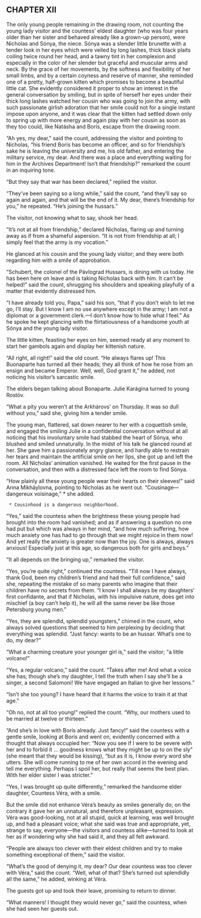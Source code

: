 ## CHAPTER XII

The only young people remaining in the drawing room, not counting the
young lady visitor and the countess’ eldest daughter (who was four
years older than her sister and behaved already like a grown-up person),
were Nicholas and Sónya, the niece. Sónya was a slender little
brunette with a tender look in her eyes which were veiled by long
lashes, thick black plaits coiling twice round her head, and a tawny
tint in her complexion and especially in the color of her slender but
graceful and muscular arms and neck. By the grace of her movements,
by the softness and flexibility of her small limbs, and by a certain
coyness and reserve of manner, she reminded one of a pretty, half-grown
kitten which promises to become a beautiful little cat. She evidently
considered it proper to show an interest in the general conversation by
smiling, but in spite of herself her eyes under their thick long lashes
watched her cousin who was going to join the army, with such passionate
girlish adoration that her smile could not for a single instant impose
upon anyone, and it was clear that the kitten had settled down only to
spring up with more energy and again play with her cousin as soon as
they too could, like Natásha and Borís, escape from the drawing room.

“Ah yes, my dear,” said the count, addressing the visitor and
pointing to Nicholas, “his friend Borís has become an officer, and
so for friendship’s sake he is leaving the university and me, his
old father, and entering the military service, my dear. And there was a
place and everything waiting for him in the Archives Department! Isn’t
that friendship?” remarked the count in an inquiring tone.

“But they say that war has been declared,” replied the visitor.

“They’ve been saying so a long while,” said the count, “and
they’ll say so again and again, and that will be the end of it. My
dear, there’s friendship for you,” he repeated. “He’s joining
the hussars.”

The visitor, not knowing what to say, shook her head.

“It’s not at all from friendship,” declared Nicholas, flaring
up and turning away as if from a shameful aspersion. “It is not from
friendship at all; I simply feel that the army is my vocation.”

He glanced at his cousin and the young lady visitor; and they were both
regarding him with a smile of approbation.

“Schubert, the colonel of the Pávlograd Hussars, is dining with us
today. He has been here on leave and is taking Nicholas back with him.
It can’t be helped!” said the count, shrugging his shoulders and
speaking playfully of a matter that evidently distressed him.

“I have already told you, Papa,” said his son, “that if you
don’t wish to let me go, I’ll stay. But I know I am no use anywhere
except in the army; I am not a diplomat or a government clerk.—I
don’t know how to hide what I feel.” As he spoke he kept glancing
with the flirtatiousness of a handsome youth at Sónya and the young
lady visitor.

The little kitten, feasting her eyes on him, seemed ready at any moment
to start her gambols again and display her kittenish nature.

“All right, all right!” said the old count. “He always flares up!
This Buonaparte has turned all their heads; they all think of how he
rose from an ensign and became Emperor. Well, well, God grant it,” he
added, not noticing his visitor’s sarcastic smile.

The elders began talking about Bonaparte. Julie Karágina turned to
young Rostóv.

“What a pity you weren’t at the Arkhárovs’ on Thursday. It was so
dull without you,” said she, giving him a tender smile.

The young man, flattered, sat down nearer to her with a coquettish
smile, and engaged the smiling Julie in a confidential conversation
without at all noticing that his involuntary smile had stabbed the heart
of Sónya, who blushed and smiled unnaturally. In the midst of his talk
he glanced round at her. She gave him a passionately angry glance, and
hardly able to restrain her tears and maintain the artificial smile
on her lips, she got up and left the room. All Nicholas’ animation
vanished. He waited for the first pause in the conversation, and then
with a distressed face left the room to find Sónya.

“How plainly all these young people wear their hearts on their
sleeves!” said Anna Mikháylovna, pointing to Nicholas as he went out.
“Cousinage—dangereux voisinage,” * she added.

     * Cousinhood is a dangerous neighborhood.

“Yes,” said the countess when the brightness these young people had
brought into the room had vanished; and as if answering a question no
one had put but which was always in her mind, “and how much suffering,
how much anxiety one has had to go through that we might rejoice in
them now! And yet really the anxiety is greater now than the joy. One is
always, always anxious! Especially just at this age, so dangerous both
for girls and boys.”

“It all depends on the bringing up,” remarked the visitor.

“Yes, you’re quite right,” continued the countess. “Till now I
have always, thank God, been my children’s friend and had their full
confidence,” said she, repeating the mistake of so many parents who
imagine that their children have no secrets from them. “I know I shall
always be my daughters’ first confidante, and that if Nicholas, with
his impulsive nature, does get into mischief (a boy can’t help it), he
will all the same never be like those Petersburg young men.”

“Yes, they are splendid, splendid youngsters,” chimed in the count,
who always solved questions that seemed to him perplexing by deciding
that everything was splendid. “Just fancy: wants to be an hussar.
What’s one to do, my dear?”

“What a charming creature your younger girl is,” said the visitor;
“a little volcano!”

“Yes, a regular volcano,” said the count. “Takes after me! And
what a voice she has; though she’s my daughter, I tell the truth
when I say she’ll be a singer, a second Salomoni! We have engaged an
Italian to give her lessons.”

“Isn’t she too young? I have heard that it harms the voice to train
it at that age.”

“Oh no, not at all too young!” replied the count. “Why, our
mothers used to be married at twelve or thirteen.”

“And she’s in love with Borís already. Just fancy!” said the
countess with a gentle smile, looking at Borís and went on, evidently
concerned with a thought that always occupied her: “Now you see if I
were to be severe with her and to forbid it ... goodness knows what they
might be up to on the sly” (she meant that they would be kissing),
“but as it is, I know every word she utters. She will come running to
me of her own accord in the evening and tell me everything. Perhaps I
spoil her, but really that seems the best plan. With her elder sister I
was stricter.”

“Yes, I was brought up quite differently,” remarked the handsome
elder daughter, Countess Véra, with a smile.

But the smile did not enhance Véra’s beauty as smiles generally do;
on the contrary it gave her an unnatural, and therefore unpleasant,
expression. Véra was good-looking, not at all stupid, quick at
learning, was well brought up, and had a pleasant voice; what she said
was true and appropriate, yet, strange to say, everyone—the visitors
and countess alike—turned to look at her as if wondering why she had
said it, and they all felt awkward.

“People are always too clever with their eldest children and try to
make something exceptional of them,” said the visitor.

“What’s the good of denying it, my dear? Our dear countess was too
clever with Véra,” said the count. “Well, what of that? She’s
turned out splendidly all the same,” he added, winking at Véra.

The guests got up and took their leave, promising to return to dinner.

“What manners! I thought they would never go,” said the countess,
when she had seen her guests out.





